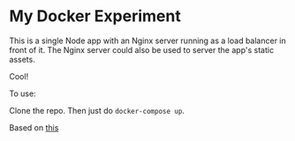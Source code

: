 My Docker Experiment
====================

This is a single Node app with an Nginx server running as a load balancer in front of it. The Nginx server could also be used to server the app's static assets.

Cool!

To use:

Clone the repo. Then just do `docker-compose up`.

Based on [this](http://anandmanisankar.com/posts/docker-container-nginx-node-redis-example/)
